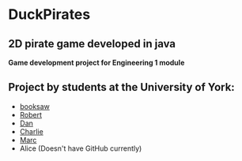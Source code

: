 # DuckPirates



## 2D pirate game developed in java



**Game development project for Engineering 1 module**

## Project by students at the University of York:
- [booksaw](https://github.com/booksaw)
- [Robert](https://github.com/r0b-ert)
- [Dan](https://github.com/dan-wade42)
- [Charlie](https://github.com/CharlieCrosley)
- [Marc](https://github.com/Anon0x19)
- Alice (Doesn't have GitHub currently)
